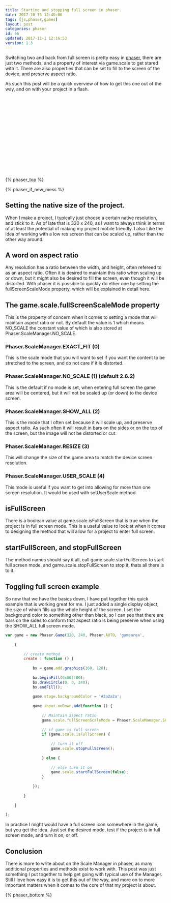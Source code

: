 ```yaml
---
title: Starting and stopping full screen in phaser.
date: 2017-10-15 12:40:00
tags: [js,phaser,games]
layout: post
categories: phaser
id: 66
updated: 2017-11-1 12:16:53
version: 1.3
---
```


Switching two and back from full screen is pretty easy in [phaser](http://phaser.io), there are just two methods, and a property of interest via game.scale to get stared with it. There are also properties that can be set to fill to the screen of the device, and preserve aspect ratio.

<!-- more -->

As such this post will be a quick overview of how to get this one out of the way, and on with your project in a flash.

<div id="gamearea" style="width:320px;height:240px;margin-left:auto;margin-right:auto;"></div>
<script>

var game = (function () {

    var updateInfo;

    return new Phaser.Game(320, 240, Phaser.AUTO, 'gamearea', {

        // create method
        create : function () {

            // create some kind of graphic
            var gra = game.add.graphics(160, 120),

            // text style
            style = {
                fill : '#ffffff',
                font : '12px courier',
                align : 'center',
                boundsAlignH : 'center'
            },

            // text 1
            text1 = game.add.text(0, 0, 'tx1', style);

            // update info method
            updateInfo = function () {

                if (game.scale.compatibility.supportsFullScreen) {

                    text1.text = 'Client supports fullscreen';
                    text1.text += '\n click or touch to toggle';
                    text1.text += '\n isFullScreen: ' + game.scale.isFullScreen;

                    text1.text += '\n world size: ' + game.world.width + ',' + game.world.height;
                    text1.text += '\n scale size: ' + game.scale.width + ',' + game.scale.height;

                } else {

                    text1.text = 'Client does not support full screen';

                }

            };

            // set text bounds
            text1.setTextBounds(0, 20, game.world.width, game.world.height);

            // update into for first time
            updateInfo();

            // draw graphic
            gra.beginFill(0x0000ff);
            gra.drawCircle(0, 0, 240);
            gra.endFill();

            // set background color
            game.stage.backgroundColor = '#2a2a2a';

            // disable scrollTo
            game.scale.compatibility.scrollTo = false;

            // add a handler for onDown that will toggle full screen
            game.input.onDown.add(function () {

                // Maintain aspect ratio
                game.scale.fullScreenScaleMode = Phaser.ScaleManager.SHOW_ALL;

                // if game is full screen
                if (game.scale.isFullScreen) {

                    // turn it off
                    game.scale.stopFullScreen();

                } else {

                    // else turn it on
                    game.scale.startFullScreen(false);
                }

                console.log(game.scale);

            });

        },

        update : function () {

            // update info
            updateInfo();

        }

    });

}
    ());

</script>

{% phaser_top %}

{% phaser_if_new_mess %}

## Setting the native size of the project.

When I make a project, I typically just choose a certain native resolution, and stick to it. As of late that is 320 x 240, as I want to always think in terms of at least the potential of making my project mobile friendly. I also Like the idea of working with a low res screen that can be scaled up, rather than the other way around. 

## A word on aspect ratio

Any resolution has a ratio between the width, and height, often refereed to as an aspect ratio. Often it is desired to maintain this ratio when scaling up or down, but it might also be desired to fill the screen, even though it will be distorted. With phaser it is possible to quickly do ether one by setting the fullScreenScaleMode property, which will be explained in detail here.

## The game.scale.fullScreenScaleMode property

This is the property of concern when it comes to setting a mode that will maintain aspect ratio or not. By default the value is 1 which means NO_SCALE the constant value of which is also stored at Phaser.ScaleManager.NO_SCALE. 

### Phaser.ScaleManager.EXACT_FIT (0)

This is the scale mode that you will want to set if you want the content to be stretched to the screen, and do not care if it is distorted.

### Phaser.ScaleManager.NO_SCALE (1) (default 2.6.2)

This is the default if no mode is set, when entering full screen the game area will be centered, but it will not be scaled up (or down) to the device screen.

### Phaser.ScaleManager.SHOW_ALL (2)

This is the mode that I often set because it will scale up, and preserve aspect ratio. As such often it will result in bars on the sides or on the top of the screen, but the image will not be distorted or cut.

### Phaser.ScaleManager.RESIZE (3)

This will change the size of the game area to match the device screen resolution.

### Phaser.ScaleManager.USER_SCALE (4)

This mode is useful if you want to get into allowing for more than one screen resolution. It would be used with setUserScale method.

## isFullScreen

There is a boolean value at game.scale.isFullScreen that is true when the project is in full screen mode. This is a useful value to look at when it comes to designing the method that will allow for a project to enter full screen.

## startFullScreen, and stopFullScreen

The method names should say it all, call game.scale.startFullScreen to start full screen mode, and game.scale.stopFullScreen to stop it, thats all there is to it.

## Toggling full screen example

So now that we have the basics down, I have put together this quick example that is working great for me. I just added a single display object, the size of which fills up the whole height of the screen. I set the background color to something other than black, so I can see that there are bars on the sides to conform that aspect ratio is being preserve when using the SHOW_ALL full screen mode.

```js
var game = new Phaser.Game(320, 240, Phaser.AUTO, 'gamearea', 
 
    {
 
        // create method
        create : function () {
 
            bx = game.add.graphics(160, 120);
 
            bx.beginFill(0x00ff00);
            bx.drawCircle(0, 0, 240);
            bx.endFill();
 
            game.stage.backgroundColor = '#2a2a2a';
 
            game.input.onDown.add(function () {
 
                // Maintain aspect ratio
                game.scale.fullScreenScaleMode = Phaser.ScaleManager.SHOW_ALL;
 
                // if game is full screen
                if (game.scale.isFullScreen) {
 
                    // turn it off
                    game.scale.stopFullScreen();
 
                } else {
 
                    // else turn it on
                    game.scale.startFullScreen(false);
                }
 
            });
 
        }
 
    }
 
);
```

In practice I might would have a full screen icon somewhere in the game, but you get the idea. Just set the desired mode, test if the project is in full screen mode, and turn it on, or off.

## Conclusion

There is more to write about on the Scale Manager in phaser, as many additional properties and methods exist to work with. This post was just something I put together to help get going with typical use of the Manager. Still I love how easy it is to get this out of the way, and more on to more important matters when it comes to the core of that my project is about.

{% phaser_bottom %}